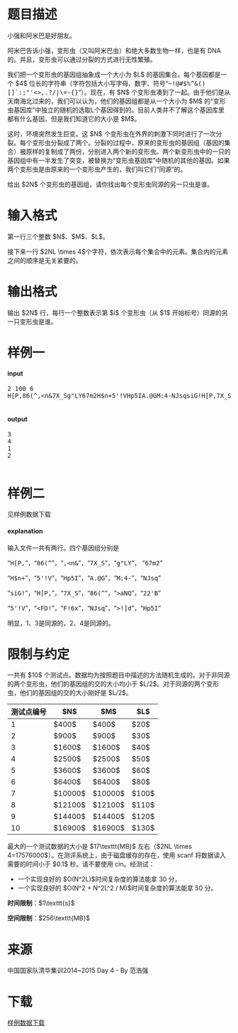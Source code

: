 # 题目描述

<p>小强和阿米巴是好朋友。</p>
<p>阿米巴告诉小强，变形虫（又叫阿米巴虫）和绝大多数生物一样，也是有 DNA 的。并且，变形虫可以通过分裂的方式进行无性繁殖。</p>
<p>我们把一个变形虫的基因组抽象成一个大小为 $L$ 的基因集合。每个基因都是一个 $4$ 位长的字符串（字符包括大小写字母、数字、符号“<samp>~!@#$%^&amp;()[]`:;&#34;&#39;&lt;&gt;,.?/|\=-{}</samp>”）。现在，有 $N$ 个变形虫凑到了一起。由于他们是从天南海北过来的，我们可以认为，他们的基因组都是从一个大小为 $M$ 的“变形虫基因库“中独立的随机的选取L个基因得到的。目前人类并不了解这个基因库里都有什么基因，但是我们知道它的大小是 $M$。</p>
<p>这时，环境突然发生巨变。这 $N$ 个变形虫在外界的刺激下同时进行了一次分裂。每个变形虫分裂成了两个。分裂的过程中，原来的变形虫的基因组（基因的集合）被原样的复制成了两份，分别进入两个新的变形虫。两个新变形虫中的一只的基因组中有一半发生了突变，被替换为“变形虫基因库”中随机的其他的基因。如果两个变形虫是由原来的一个变形虫产生的，我们叫它们“同源”的。</p>
<p>给出 $2N$ 个变形虫的基因组，请你找出每个变形虫同源的另一只虫是谁。</p>

# 输入格式


<p>第一行三个整数 $N$、$M$、$L$。</p>
<p>接下来一行 $2NL \times 4$个字符，依次表示每个集合中的元素。集合内的元素之间的顺序是无关紧要的。</p>

# 输出格式


<p>输出 $2N$ 行，每行一个整数表示第 $i$ 个变形虫（从 $1$ 开始标号）同源的另一只变形虫是谁。</p>

# 样例一


<h4>input</h4>
<pre>2 100 6
H[P,86(^,&lt;n&amp;7X_Sg&#34;LY67m2H$n+5&#39;!VHp5IA.@GM:4-NJsqsiG!H[P,7X_S86(^&gt;aNQ22&#39;B5&#39;!V&lt;FD!F!6xNJsq&gt;!]dHp5I

</pre>

<h4>output</h4>
<pre>3
4
1
2

</pre>


# 样例二


<p>见样例数据下载</p>
<h4>explanation</h4>
<p>输入文件一共有两行。四个基因组分别是</p>
<p>“<samp>H[P,</samp>”，“<samp>86(^</samp>”，“<samp>,&lt;n&amp;</samp>”，“<samp>7X_S</samp>”，“<samp>g&#34;LY</samp>”， “<samp>67m2</samp>”</p>
<p>“<samp>H$n+</samp>”，“<samp>5&#39;!V</samp>”，“<samp>Hp5I</samp>”，“<samp>A.@G</samp>”，“<samp>M:4-</samp>”，“<samp>NJsq</samp>”</p>
<p>“<samp>siG!</samp>”，“<samp>H[P,</samp>”，“<samp>7X_S</samp>”，“<samp>86(^</samp>”，“<samp>&gt;aNQ</samp>”，“<samp>22&#39;B</samp>”</p>
<p>“<samp>5&#39;!V</samp>”，“<samp>&lt;FD!</samp>”，“<samp>F!6x</samp>”，“<samp>NJsq</samp>”，“<samp>&gt;!]d</samp>”，“<samp>Hp5I</samp>”</p>
<p>明显，1、3是同源的，2、4是同源的。</p>

# 限制与约定


<p>一共有 $10$ 个测试点。数据均为按照题目中描述的方法随机生成的。对于非同源的两个变形虫，他们的基因组的交的大小均小于 $L/2$。对于同源的两个变形虫，他们的基因组的交的大小刚好是 $L/2$。</p>
<div class="table-responsive">
<table class="table table-bordered table-text-center table-vertical-middle"><thead><tr><th>测试点编号</th>
<th>$N$</th>
<th>$M$</th>
<th>$L$</th>
</tr></thead><tbody><tr><td>1</td><td>$400$</td><td>$400$</td><td>$20$</td></tr><tr><td>2</td><td>$900$</td><td>$900$</td><td>$30$</td></tr><tr><td>3</td><td>$1600$</td><td>$1600$</td><td>$40$</td></tr><tr><td>4</td><td>$2500$</td><td>$2500$</td><td>$50$</td></tr><tr><td>5</td><td>$3600$</td><td>$3600$</td><td>$60$</td></tr><tr><td>6</td><td>$6400$</td><td>$6400$</td><td>$80$</td></tr><tr><td>7</td><td>$10000$</td><td>$10000$</td><td>$100$</td></tr><tr><td>8</td><td>$12100$</td><td>$12100$</td><td>$110$</td></tr><tr><td>9</td><td>$14400$</td><td>$14400$</td><td>$120$</td></tr><tr><td>10</td><td>$16900$</td><td>$16900$</td><td>$130$</td></tr></tbody></table></div>

<p>最大的一个测试数据的大小是 $17\texttt{MB}$ 左右（$2NL \times 4=17576000$）。在测评系统上，由于磁盘缓存的存在，使用 scanf 将数据读入需要的时间小于 $0.1$ 秒。请不要使用 cin。经测试：</p>
<ul><li>一个实现良好的 $O(N^2L)$时间复杂度的算法能拿 30 分，</li>
<li>一个实现良好的 $O(N^2 + N^2L^2 / M)$时间复杂度的算法能拿 50 分。</li>
</ul><p><strong>时间限制</strong>：$1\texttt{s}$</p>
<p><strong>空间限制</strong>：$256\texttt{MB}$</p>

# 来源


<p>中国国家队清华集训2014~2015 Day 4 - By 范浩强</p>

# 下载


<p><a href="/download.php?type=problem&amp;id=45">样例数据下载</a></p>
